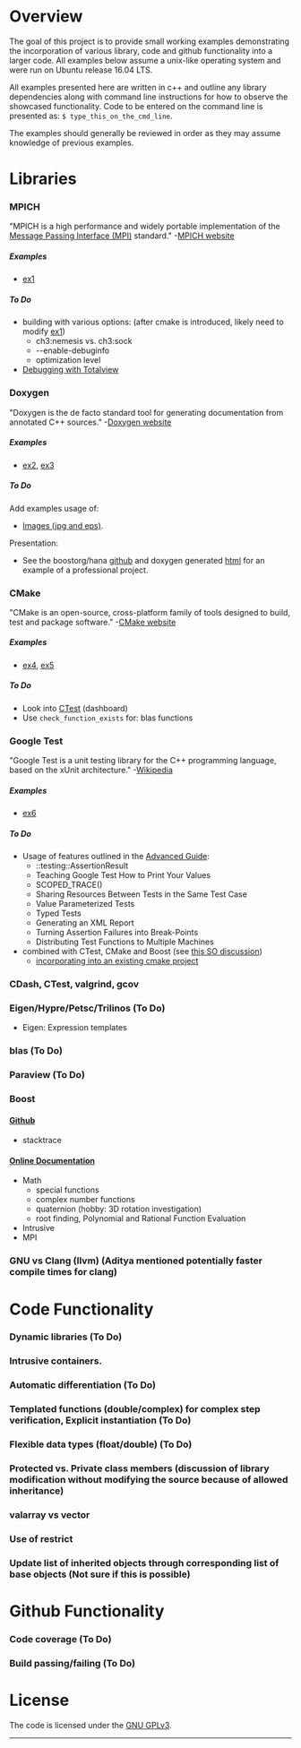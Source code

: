 # Overview

The goal of this project is to provide small working examples demonstrating the incorporation of various library, code
and github functionality into a larger code. All examples below assume a unix-like operating system and were run on
Ubuntu release 16.04 LTS.

All examples presented here are written in c++ and outline any library dependencies along with command line instructions
for how to observe the showcased functionality. Code to be entered on the command line is presented as:
`$ type_this_on_the_cmd_line`.

The examples should generally be reviewed in order as they may assume knowledge of previous examples.

# Libraries

### MPICH

"MPICH is a high performance and widely portable implementation of the [Message Passing Interface (MPI)][MPI_Wikipedia]
standard." -[MPICH website][MPICH_home]

##### Examples

- [ex1]

##### To Do
- building with various options: (after cmake is introduced, likely need to modify [ex1])
	- ch3:nemesis vs. ch3:sock
	- --enable-debuginfo
	- optimization level
- [Debugging with Totalview](https://wiki.mpich.org/mpich/index.php/Frequently_Asked_Questions#Q:_How_do_I_use_Totalview_with_MPICH.3F)


### Doxygen

"Doxygen is the de facto standard tool for generating documentation from annotated C++ sources."
-[Doxygen website][Doxygen_home] 

##### Examples

- [ex2], [ex3]

##### To Do

Add examples usage of:
- [Images (jpg and eps)](https://www.stack.nl/~dimitri/doxygen/manual/commands.html#cmdimage).

Presentation:
- See the boostorg/hana [github](https://github.com/boostorg/hana/tree/master/doc) and doxygen generated
  [html](http://www.boost.org/doc/libs/1_62_0/libs/hana/doc/html/index.html) for an example of a professional project.


### CMake

"CMake is an open-source, cross-platform family of tools designed to build, test and package software."
-[CMake website][CMake_home]

##### Examples

- [ex4], [ex5]

##### To Do
- Look into [CTest](https://cmake.org/Wiki/CMake/Testing_With_CTest) (dashboard)
- Use `check_function_exists` for: blas functions

### Google Test

"Google Test is a unit testing library for the C++ programming language, based on the xUnit architecture."
-[Wikipedia][wiki_googletest]

##### Examples

- [ex6]

##### To Do
- Usage of features outlined in the [Advanced Guide][g_test_adv_guide]:
	- ::testing::AssertionResult
	- Teaching Google Test How to Print Your Values
	- SCOPED_TRACE()
	- Sharing Resources Between Tests in the Same Test Case
	- Value Parameterized Tests
	- Typed Tests
	- Generating an XML Report
	- Turning Assertion Failures into Break-Points
	- Distributing Test Functions to Multiple Machines
- combined with CTest, CMake and Boost (see [this SO discussion](https://scicomp.stackexchange.com/questions/8516/any-recommendations-for-unit-testing-frameworks-compatible-with-code-libraries-t))
	- [incorporating into an existing cmake project](https://github.com/google/googletest/tree/master/googletest#incorporating-into-an-existing-cmake-project)

[g_test_adv_guide]: https://github.com/google/googletest/blob/master/googletest/docs/AdvancedGuide.md

### CDash, CTest, valgrind, gcov

### Eigen/Hypre/Petsc/Trilinos (To Do)
- Eigen: Expression templates
### blas (To Do)
### Paraview (To Do)
### Boost

#### [Github](https://github.com/boostorg)

- stacktrace

#### [Online Documentation](http://www.boost.org/doc/libs/1_64_0/doc/html/)

- Math
	- special functions
	- complex number functions
	- quaternion (hobby: 3D rotation investigation)
	- root finding, Polynomial and Rational Function Evaluation
- Intrusive
- MPI

### GNU vs Clang (llvm) (Aditya mentioned potentially faster compile times for clang)



# Code Functionality

### Dynamic libraries (To Do)
### Intrusive containers.
### Automatic differentiation (To Do)
### Templated functions (double/complex) for complex step verification, Explicit instantiation (To Do)
### Flexible data types (float/double) (To Do)
### Protected vs. Private class members (discussion of library modification without modifying the source because of allowed inheritance)
### valarray vs vector
### Use of restrict
### Update list of inherited objects through corresponding list of base objects (Not sure if this is possible)

# Github Functionality

### Code coverage (To Do)
### Build passing/failing (To Do)

# License

The code is licensed under the [GNU GPLv3](LICENSE.md).

<!-- References: (This is an HTML comment block which is hidden from doxygen and markdown) -->
---
[MPICH_home]: https://www.mpich.org/
[MPI_Wikipedia]: https://en.wikipedia.org/wiki/Message_Passing_Interface
[Doxygen_home]: http://www.stack.nl/~dimitri/doxygen/
[wiki_googletest]: https://en.wikipedia.org/wiki/Google_Test
[CMake_home]: https://cmake.org/

[ex1]: examples/ex1/
[ex2]: examples/ex2/
[ex3]: examples/ex3/
[ex4]: examples/ex4/
[ex5]: examples/ex5/
[ex6]: examples/ex6/
